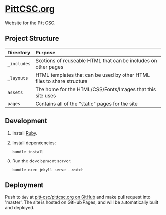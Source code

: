 [PittCSC.org](http://pittcsc.org)
=================================

Website for the Pitt CSC.

Project Structure
----------------

| Directory   | Purpose |
| :--------   | :------ |
| `_includes` | Sections of reuseable HTML that can be includes on other pages |
| `_layouts`  | HTML templates that can be used by other HTML files to share structure |
| `assets`    | The home for the HTML/CSS/Fonts/Images that this site uses |
| `pages`     | Contains all of the "static" pages for the site |

Development
-----------

1.  Install [Ruby](https://ruby-lang.org).

2.  Install dependencies:

    ```
    bundle install
    ```

3.  Run the development server:

    ```
    bundle exec jekyll serve --watch
    ```

Deployment
----------

Push to `dev` at [pitt-csc/pittcsc.org on GitHub](https://github.com/Pitt-CSC/pittcsc.org) and make pull request into 'master'.  The site is hosted on GitHub Pages, and will be automatically built and deployed.

